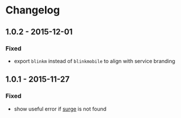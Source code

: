 # Changelog


## 1.0.2 - 2015-12-01


### Fixed

- export `blinkm` instead of `blinkmobile` to align with service branding


## 1.0.1 - 2015-11-27


### Fixed

- show useful error if [surge](https://github.com/sintaxi/surge) is not found
